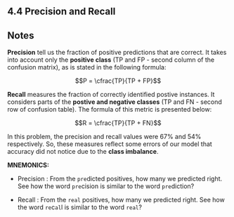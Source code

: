 ## 4.4 Precision and Recall

## Notes

**Precision** tell us the fraction of positive predictions that are correct. It takes into account only the **positive class** (TP and FP - second column of the confusion matrix), as is stated in the following formula:


$$P = \cfrac{TP}{TP + FP}$$


**Recall** measures the fraction of correctly identified postive instances. It considers parts of the **postive and negative classes** (TP and FN - second row of confusion table). The formula of this metric is presented below: 


$$R = \cfrac{TP}{TP + FN}$$


 In this problem, the precision and recall values were 67% and 54% respectively. So, these measures reflect some errors of our model that accuracy did not notice due to the **class imbalance**. 


**MNEMONICS:**

- Precision : From the `pre`dicted positives, how many we predicted right. See how the word `pre`cision is similar to the word `pre`diction? 

- Recall : From the `real` positives, how many we predicted right. See how the word `re`c`al`l is similar to the word `real`?